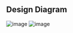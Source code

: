 ## Design Diagram
![image](https://user-images.githubusercontent.com/17459282/163650638-2811edd4-0ade-4975-ae73-9685f7808f52.png)
![image](https://user-images.githubusercontent.com/17459282/163650665-d56baaa4-d575-4ad6-8c35-6075a3cba45e.png)
